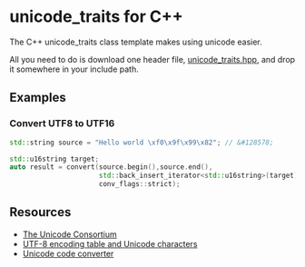 # unicode_traits for C++

The C++ unicode_traits class template makes using unicode easier. 

All you need to do is download one header file, [unicode_traits.hpp](https://raw.githubusercontent.com/danielaparker/unicode_traits/master/src/unicode_traits.hpp), and drop it somewhere in your include path.

## Examples

### Convert UTF8 to UTF16
```c++
std::string source = "Hello world \xf0\x9f\x99\x82"; // &#128578;

std::u16string target;
auto result = convert(source.begin(),source.end(),
                      std::back_insert_iterator<std::u16string>(target), 
                      conv_flags::strict);
```

## Resources

- [The Unicode Consortium](http://unicode.org/)
- [UTF-8 encoding table and Unicode characters](http://www.utf8-chartable.de/unicode-utf8-table.pl)
- [Unicode code converter](https://r12a.github.io/apps/conversion/)







